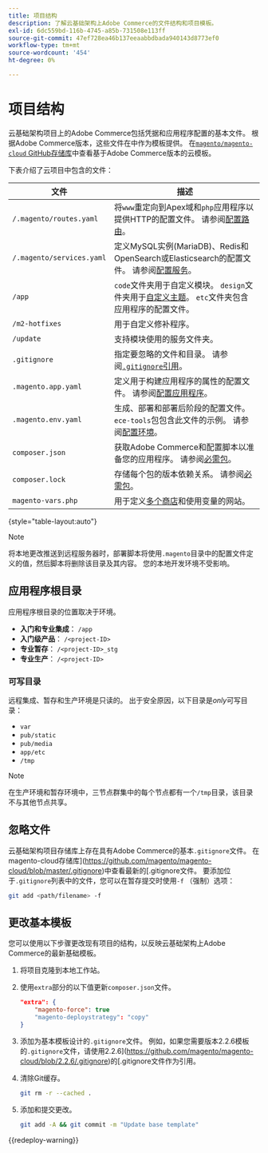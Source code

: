 ```yaml
---
title: 项目结构
description: 了解云基础架构上Adobe Commerce的文件结构和项目模板。
exl-id: 6dc559bd-116b-4745-a85b-731508e113ff
source-git-commit: 47ef728ea46b137eeaabbdbada940143d8773ef0
workflow-type: tm+mt
source-wordcount: '454'
ht-degree: 0%

---
```


# 项目结构

云基础架构项目上的Adobe Commerce包括凭据和应用程序配置的基本文件。 根据Adobe Commerce版本，这些文件在中作为模板提供。 在[`magento/magento-cloud` GitHub存储库](https://github.com/magento/magento-cloud)中查看基于Adobe Commerce版本的云模板。

下表介绍了云项目中包含的文件：

| 文件 | 描述 |
| ------------------------- | ------------ |
| `/.magento/routes.yaml` | 将`www`重定向到Apex域和`php`应用程序以提供HTTP的配置文件。 请参阅[配置路由](../routes/routes-yaml.md)。 |
| `/.magento/services.yaml` | 定义MySQL实例(MariaDB)、Redis和OpenSearch或Elasticsearch的配置文件。 请参阅[配置服务](../services/services-yaml.md)。 |
| `/app` | `code`文件夹用于自定义模块。 `design`文件夹用于[自定义主题](../store/custom-theme.md)。 `etc`文件夹包含应用程序的配置文件。 |
| `/m2-hotfixes` | 用于自定义修补程序。 |
| `/update` | 支持模块使用的服务文件夹。 |
| `.gitignore` | 指定要忽略的文件和目录。 请参阅[`.gitignore`引用](#ignoring-files)。 |
| `.magento.app.yaml` | 定义用于构建应用程序的属性的配置文件。 请参阅[配置应用程序](../application/configure-app-yaml.md)。 |
| `.magento.env.yaml` | 生成、部署和部署后阶段的配置文件。 `ece-tools`包包含此文件的示例。 请参阅[配置环境](../environment/configure-env-yaml.md)。 |
| `composer.json` | 获取Adobe Commerce和配置脚本以准备您的应用程序。 请参阅[必需包](../development/overview.md#required-packages)。 |
| `composer.lock` | 存储每个包的版本依赖关系。 请参阅[必需包](../development/overview.md#required-packages)。 |
| `magento-vars.php` | 用于定义[多个商店](../store/multiple-sites.md)和使用变量的网站。 |

{style="table-layout:auto"}

>[!NOTE]
>
>将本地更改推送到远程服务器时，部署脚本将使用`.magento`目录中的配置文件定义的值，然后脚本将删除该目录及其内容。 您的本地开发环境不受影响。

## 应用程序根目录

应用程序根目录的位置取决于环境。

- **入门和专业集成**： `/app`
- **入门级产品**： `/<project-ID>`
- **专业暂存**： `/<project-ID>_stg`
- **专业生产**： `/<project-ID>`

### 可写目录

远程集成、暂存和生产环境是只读的。 出于安全原因，以下目录是&#x200B;*only*&#x200B;可写目录：

- `var`
- `pub/static`
- `pub/media`
- `app/etc`
- `/tmp`

>[!NOTE]
>
>在生产环境和暂存环境中，三节点群集中的每个节点都有一个`/tmp`目录，该目录不与其他节点共享。

## 忽略文件

云基础架构项目存储库上存在具有Adobe Commerce的基本`.gitignore`文件。 在magento-cloud存储库](https://github.com/magento/magento-cloud/blob/master/.gitignore)中查看最新的[.gitignore文件。 要添加位于`.gitignore`列表中的文件，您可以在暂存提交时使用`-f` （强制）选项：

```bash
git add <path/filename> -f
```

## 更改基本模板

您可以使用以下步骤更改现有项目的结构，以反映云基础架构上Adobe Commerce的最新基础模板。

1. 将项目克隆到本地工作站。

1. 使用`extra`部分的以下值更新`composer.json`文件。

   ```json
   "extra": {
       "magento-force": true
       "magento-deploystrategy": "copy"
   }
   ```

1. 添加为基本模板设计的`.gitignore`文件。 例如，如果您需要版本2.2.6模板的`.gitignore`文件，请使用2.2.6](https://github.com/magento/magento-cloud/blob/2.2.6/.gitignore)的[.gitignore文件作为引用。

1. 清除Git缓存。

   ```bash
   git rm -r --cached .
   ```

1. 添加和提交更改。

   ```bash
   git add -A && git commit -m "Update base template"
   ```

{{redeploy-warning}}
